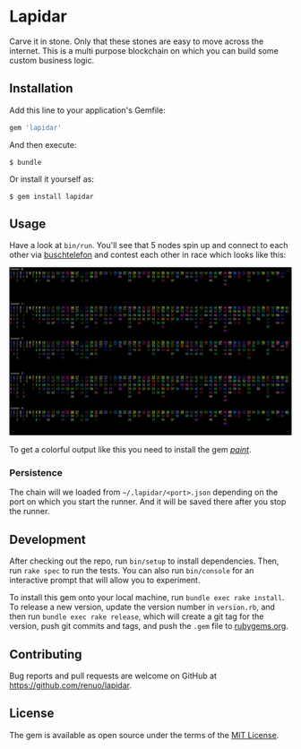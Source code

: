 # Lapidar

Carve it in stone. Only that these stones are easy to move across the internet.
This is a multi purpose blockchain on which you can build some custom business logic.

## Installation

Add this line to your application's Gemfile:

```ruby
gem 'lapidar'
```

And then execute:

    $ bundle

Or install it yourself as:

    $ gem install lapidar

## Usage

Have a look at `bin/run`. You'll see that 5 nodes spin up and connect to each other
via [buschtelefon](https://github.com/renuo/lapidar) and contest each other
in race which looks like this:

![](docs/visualization.png)

To get a colorful output like this you need to install the gem [*paint*](https://github.com/janlelis/paint).

### Persistence

The chain will we loaded from `~/.lapidar/<port>.json` depending on the port
on which you start the runner. And it will be saved there after you stop the runner.

## Development

After checking out the repo, run `bin/setup` to install dependencies.
Then, run `rake spec` to run the tests. You can also run `bin/console`
for an interactive prompt that will allow you to experiment.

To install this gem onto your local machine, run `bundle exec rake install`.
To release a new version, update the version number in `version.rb`, and then
run `bundle exec rake release`, which will create a git tag for the version,
push git commits and tags, and push the `.gem` file
to [rubygems.org](https://rubygems.org).

## Contributing

Bug reports and pull requests are welcome on GitHub at <https://github.com/renuo/lapidar>.

## License

The gem is available as open source under the terms of the [MIT License](https://opensource.org/licenses/MIT).
